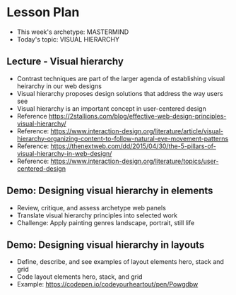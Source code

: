 # Lesson Plan

- This week's archetype: MASTERMIND
- Today's topic: VISUAL HIERARCHY

## Lecture - Visual hierarchy
- Contrast techniques are part of the larger agenda of establishing visual heirarchy in our web designs
- Visual hierarchy proposes design solutions that address the way users see
- Visual hierarchy is an important concept in user-centered design
- Reference https://2stallions.com/blog/effective-web-design-principles-visual-hierarchy/
- Reference: https://www.interaction-design.org/literature/article/visual-hierarchy-organizing-content-to-follow-natural-eye-movement-patterns
- Reference: https://thenextweb.com/dd/2015/04/30/the-5-pillars-of-visual-hierarchy-in-web-design/
- Reference: https://www.interaction-design.org/literature/topics/user-centered-design

## Demo: Designing visual hierarchy in elements
- Review, critique, and assess archetype web panels
- Translate visual hierarchy principles into selected work
- Challenge: Apply painting genres landscape, portrait, still life

## Demo: Designing visual hierarchy in layouts
- Define, describe, and see examples of layout elements hero, stack and grid
- Code layout elements hero, stack, and grid
- Example: https://codepen.io/codeyourheartout/pen/Powgdbw
